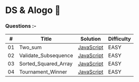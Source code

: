 # DS & Alogo 🤠

### Questions :-

| #   | Title                | Solution                                                                                       | Difficulty |
| --- | -------------------- | ---------------------------------------------------------------------------------------------- | ---------- |
| 01  | Two_sum              | [JavaScript](https://github.com/Anmolzuck/Coding_question/blob/master/Two_Sum.js)              | EASY       |
| 02  | Validate_Subsequence | [JavaScript](https://github.com/Anmolzuck/Coding_question/blob/master/Validate_Subsequence.js) | EASY       |
| 03  | Sorted_Squared_Array | [JavaScript](https://github.com/Anmolzuck/Coding_question/blob/master/Sorted_Squared_array.js) | EASY       |
| 04  | Tournament_Winner    | [JavaScript](https://github.com/Anmolzuck/Coding_question/blob/master/Tournament_Winner.js)    | EASY       |
